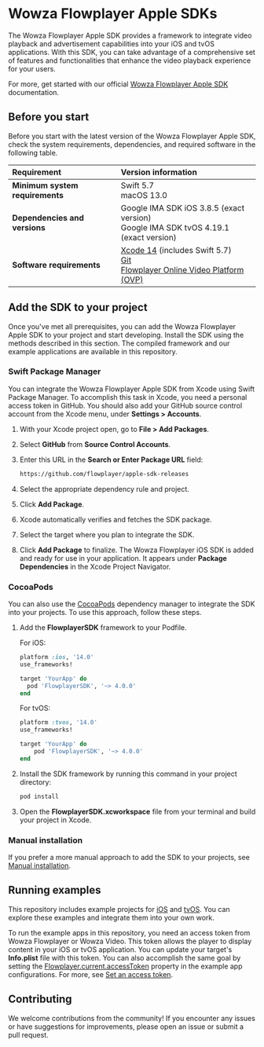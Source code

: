 # Wowza Flowplayer Apple SDKs

The Wowza Flowplayer Apple SDK provides a framework to integrate video playback and advertisement capabilities into your iOS and tvOS applications. With this SDK, you can take advantage of a comprehensive set of features and functionalities that enhance the video playback experience for your users.

For more, get started with our official [Wowza Flowplayer Apple SDK](https://developer.wowza.com/docs/wowza-flowplayer/apple-sdk/about-the-apple-sdk/) documentation.

## Before you start

Before you start with the latest version of the Wowza Flowplayer Apple SDK, check the system requirements, dependencies, and required software in the following table.

| Requirement | Version information |
| :---- | :---- |
| **Minimum system requirements** | Swift 5.7 <br/> macOS 13.0 |
| **Dependencies and versions** | Google IMA SDK iOS 3.8.5 (exact version) <br/> Google IMA SDK tvOS 4.19.1 (exact version) |
| **Software requirements** | [Xcode 14](https://developer.apple.com/download/all/?q=xcode%2014.2) (includes Swift 5.7) <br /> [Git](https://git-scm.com/downloads) <br/> [Flowplayer Online Video Platform (OVP)](https://app.flowplayer.com/) |

## Add the SDK to your project

Once you've met all prerequisites, you can add the Wowza Flowplayer Apple SDK to your project and start developing. Install the SDK using the methods described in this section. The compiled framework and our example applications are available in this repository.

### Swift Package Manager

You can integrate the Wowza Flowplayer Apple SDK from Xcode using Swift Package Manager. To accomplish this task in Xcode, you need a personal access token in GitHub. You should also add your GitHub source control account from the Xcode menu, under **Settings > Accounts**.

1. With your Xcode project open, go to **File > Add Packages**.
2. Select **GitHub** from **Source Control Accounts**.
3. Enter this URL in the **Search or Enter Package URL** field:

    ```txt
    https://github.com/flowplayer/apple-sdk-releases
    ```

4. Select the appropriate dependency rule and project.
5. Click **Add Package**.
6. Xcode automatically verifies and fetches the SDK package.
7. Select the target where you plan to integrate the SDK.
8. Click **Add Package** to finalize. The Wowza Flowplayer iOS SDK is added and ready for use in your application. It appears under **Package Dependencies** in the Xcode Project Navigator.

### CocoaPods

You can also use the [CocoaPods](https://cocoapods.org/pods/FlowplayerSDK) dependency manager to integrate the SDK into your projects. To use this approach, follow these steps.

1. Add the **FlowplayerSDK** framework to your Podfile.

    For iOS:

    ```ruby
    platform :ios, '14.0'
    use_frameworks!

    target 'YourApp' do
      pod 'FlowplayerSDK', '~> 4.0.0'
    end
    ```

    For tvOS:

    ```ruby
    platform :tvos, '14.0'
    use_frameworks!

    target 'YourApp' do
        pod 'FlowplayerSDK', '~> 4.0.0'
    end
    ```

2. Install the SDK framework by running this command in your project directory:

    ```txt
    pod install
    ```

3. Open the **FlowplayerSDK.xcworkspace** file from your terminal and build your project in Xcode.

### Manual installation

If you prefer a more manual approach to add the SDK to your projects, see [Manual installation](https://developer.wowza.com/docs/wowza-flowplayer/apple-sdk/import-the-apple-sdk/#manual-installation).

## Running examples

This repository includes example projects for [iOS](https://github.com/flowplayer/apple-sdk-releases/tree/main/iOS%20Example) and [tvOS](https://github.com/flowplayer/apple-sdk-releases/tree/main/tvOS%20Example). You can explore these examples and integrate them into your own work.

To run the example apps in this repository, you need an access token from Wowza Flowplayer or Wowza Video. This token allows the player to display content in your iOS or tvOS application. You can update your target's **Info.plist** file  with this token. You can also accomplish the same goal by setting the [Flowplayer.current.accessToken](https://github.com/flowplayer/apple-sdk-releases/blob/main/iOS%20Example/Sources/App/AppDelegate.swift) property in the example app configurations. For more, see [Set an access token](https://developer.wowza.com/docs/wowza-flowplayer/apple-sdk/configure-your-application/#set-an-access-token).

## Contributing

We welcome contributions from the community! If you encounter any issues or have suggestions for improvements, please open an issue or submit a pull request.

